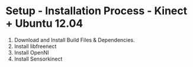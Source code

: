 Setup - Installation Process - Kinect + Ubuntu 12.04
====================================================
1. Download and Install Build Files & Dependencies.
2. Install libfreenect
3. Install OpenNI
4. Install Sensorkinect
